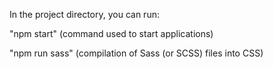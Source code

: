 In the project directory, you can run:

"npm start" (command used to start applications)

"npm run sass" (compilation of Sass (or SCSS) files into CSS)
